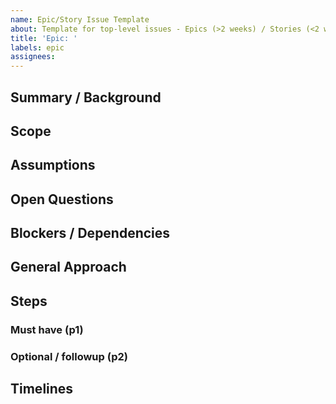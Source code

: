 ```yaml
---
name: Epic/Story Issue Template
about: Template for top-level issues - Epics (>2 weeks) / Stories (<2 weeks)
title: 'Epic: '
labels: epic
assignees:
---
```


## Summary / Background

<!--
What do you want to achieve, why? business context
-->

## Scope

<!--
What will be impacted and what won't be?
What needs implementation and what is invariant?
e.g.
- user should be able to run workflow X from UI
- enable workflow Y, Z from CLI
-->

## Assumptions

<!--
Product / UX assumptions as well as technical assumptions / limitations
e.g.
* Support only Python Runtime
* Focus on DVC experiments only
* Deployment environments don't change often and can be picked up from shared configuration
-->

## Open Questions

<!--
e.g.
- [ ] How should access control work for shared artifacts (workflow X)
- [ ] Python runtime assumption - is it really valid? in light of <...>
-->

## Blockers / Dependencies

<!--
List issues or other conditions / blockers
-->

## General Approach

<!--
Invocation example:
```shell
$ mapper-run task.tar.gz --ray-cluster <ip>:<port>
```
-->

## Steps

### Must have (p1)

<!--
- [ ] sub-issue 1
- [ ] step 2
  - info
  - info
-->

### Optional / followup (p2)

<!--
- [ ] step 3 wip
- [ ] step 4
-->

## Timelines

<!--
Put your estimations here. Update once certainty changes
- end of week (Feb 3) for prototype with workflows X, Y
- Feb 15 - MVP in production
- Low priority followups can be done later
-->
